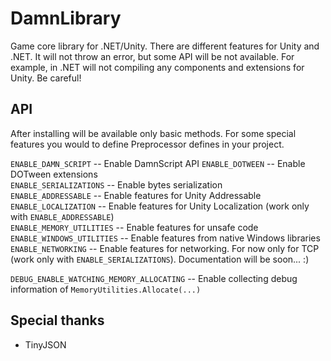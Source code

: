 # DamnLibrary
Game core library for .NET/Unity. There are different features for Unity and .NET. It will not throw an error, but some API will be not available. For example, in .NET will not compiling any components and extensions for Unity. Be careful!
## API
After installing will be available only basic methods. For some special features you would to define Preprocessor defines in your project.

`ENABLE_DAMN_SCRIPT` -- Enable DamnScript API
`ENABLE_DOTWEEN` -- Enable DOTween extensions  
`ENABLE_SERIALIZATIONS` -- Enable bytes serialization  
`ENABLE_ADDRESSABLE` -- Enable features for Unity Addressable  
`ENABLE_LOCALIZATION` -- Enable features for Unity Localization (work only with `ENABLE_ADDRESSABLE`)  
`ENABLE_MEMORY_UTILITIES` -- Enable features for unsafe code  
`ENABLE_WINDOWS_UTILITIES` -- Enable features from native Windows libraries  
`ENABLE_NETWORKING` -- Enable features for networking. For now only for TCP (work only with `ENABLE_SERIALIZATIONS`). Documentation will be soon... :)  

`DEBUG_ENABLE_WATCHING_MEMORY_ALLOCATING` -- Enable collecting debug information of `MemoryUtilities.Allocate(...)`  

## Special thanks
- TinyJSON
